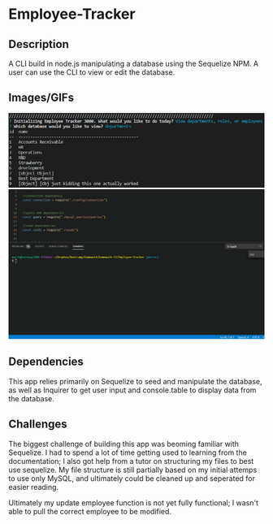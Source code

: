 # Employee-Tracker

## Description 
A CLI build in node.js manipulating a database using the Sequelize NPM. A user can use the CLI to view or edit the database. 

## Images/GIFs
![list of roles](./images/screenshot1.PNG)
![gif of app in use](https://github.com/mattbeachey/Employee-Tracker/blob/master/images/demonstration-gif2.gif)


## Dependencies 
This app relies primarily on Sequelize to seed and manipulate the database, as well as Inquirer to get user input and console.table to display data from the database.

## Challenges
The biggest challenge of building this app was beoming familiar with Sequelize. I had to spend a lot of time getting used to learning from the documentation; I also got help from a tutor on structuring my files to best use sequelize. My file structure is still partially based on my initial attemps to use only MySQL, and ultimately could be cleaned up and seperated for easier reading.

Ultimately my update employee function is not yet fully functional; I wasn't able to pull the correct employee to be modified. 


